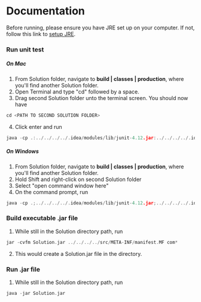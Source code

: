 # Documentation

Before running, please ensure you have JRE set up on your computer. If not, follow this link to [setup JRE](https://docs.oracle.com/goldengate/1212/gg-winux/GDRAD/java.htm#BGBFJHAB).

### Run unit test

##### On Mac

1. From Solution folder, navigate to **build | classes | production**, where you'll find another Solution folder.
2. Open Terminal and type "cd" followed by a space.
3. Drag second Solution folder unto the terminal screen. You should now have
```C
cd <PATH TO SECOND SOLUTION FOLDER>
```
4. Click enter and run
```C
java -cp .:../../../../.idea/modules/lib/junit-4.12.jar:../../../../.idea/modules/lib/hamcrest-core-1.3.jar org.junit.runner.JUnitCore test.TestSuite
```

##### On Windows

1. From Solution folder, navigate to **build | classes | production**, where you'll find another Solution folder.
2. Hold Shift and right-click on second Solution folder
3. Select "open command window here"
4. On the command prompt, run
```C
java -cp .;../../../../.idea/modules/lib/junit-4.12.jar;../../../../.idea/modules/lib/hamcrest-core-1.3.jar org.junit.runner.JUnitCore test.TestSuite
```

### Build executable .jar file

1. While still in the Solution directory path, run
```C
jar -cvfm Solution.jar ../../../../src/META-INF/manifest.MF com*
```
2. This would create a Solution.jar file in the directory.

### Run .jar file

1. While still in the Solution directory path, run
```C
java -jar Solution.jar
```